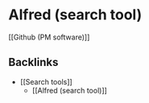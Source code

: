 # Alfred (search tool)
[[Github (PM software)]]

## Backlinks
* [[Search tools]]
	* [[Alfred (search tool)]]

<!-- {BearID:0D763FC8-AEC2-4B52-B8E0-74814C75C1B1-91685-000003B471BF46FC} -->
